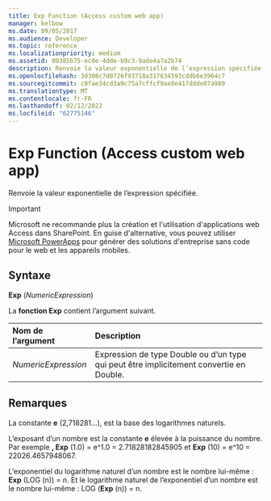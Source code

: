 ```yaml
---
title: Exp Function (Access custom web app)
manager: kelbow
ms.date: 09/05/2017
ms.audience: Developer
ms.topic: reference
ms.localizationpriority: medium
ms.assetid: 09385b75-ec0e-4dde-b9c3-9ade4a7a2b74
description: Renvoie la valeur exponentielle de l’expression spécifiée.
ms.openlocfilehash: 3d308c7d0726f93718a317634593cddb6e3964c7
ms.sourcegitcommit: c0fae34cd3a9c75a7cffcf9ae8e417ddde07a989
ms.translationtype: MT
ms.contentlocale: fr-FR
ms.lasthandoff: 02/12/2022
ms.locfileid: "62775146"
---
```

# <a name="exp-function-access-custom-web-app"></a>Exp Function (Access custom web app)

Renvoie la valeur exponentielle de l’expression spécifiée.
  
> [!IMPORTANT]
> Microsoft ne recommande plus la création et l'utilisation d'applications web Access dans SharePoint. En guise d'alternative, vous pouvez utiliser [Microsoft PowerApps](https://powerapps.microsoft.com/) pour générer des solutions d'entreprise sans code pour le web et les appareils mobiles. 
  
## <a name="syntax"></a>Syntaxe

 **Exp** (*NumericExpression*) 
  
La **fonction Exp** contient l’argument suivant. 
  
|**Nom de l’argument**|**Description**|
|:-----|:-----|
| *NumericExpression*  <br/> |Expression de type Double ou d’un type qui peut être implicitement convertie en Double. |
   
## <a name="remarks"></a>Remarques

La constante **e** (2,718281...), est la base des logarithmes naturels. 
  
L’exposant d’un nombre est la constante **e** élevée à la puissance du nombre. Par exemple **, Exp** (1.0) = e^1.0 = 2.71828182845905 et **Exp** (10) = e^10 = 22026.4657948067. 
  
L’exponentiel du logarithme naturel d’un nombre est le nombre lui-même : **Exp** (LOG (n)) = n. Et le logarithme naturel de l’exponentiel d’un nombre est le nombre lui-même : LOG (**Exp** (n)) = n. 
  

